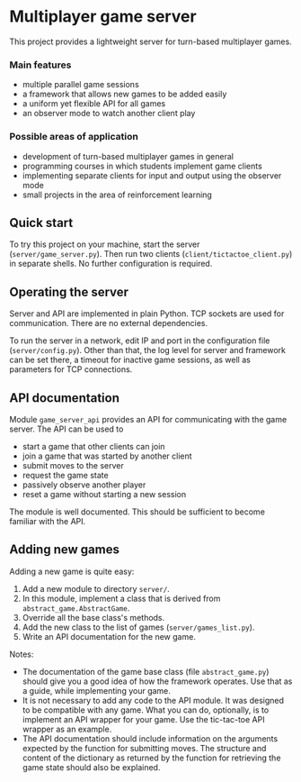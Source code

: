 # Multiplayer game server

This project provides a lightweight server for turn-based multiplayer games.

### Main features

- multiple parallel game sessions
- a framework that allows new games to be added easily
- a uniform yet flexible API for all games
- an observer mode to watch another client play

### Possible areas of application

- development of turn-based multiplayer games in general
- programming courses in which students implement game clients
- implementing separate clients for input and output using the observer mode
- small projects in the area of reinforcement learning

## Quick start

To try this project on your machine, start the server (`server/game_server.py`). Then run two clients (`client/tictactoe_client.py`) in separate shells. No further configuration is required.

## Operating the server

Server and API are implemented in plain Python. TCP sockets are used for communication. There are no external dependencies.

To run the server in a network, edit IP and port in the configuration file (`server/config.py`). Other than that, the log level for server and framework can be set there, a timeout for inactive game sessions, as well as parameters for TCP connections.

## API documentation

Module `game_server_api` provides an API for communicating with the game server. The API can be used to

- start a game that other clients can join
- join a game that was started by another client
- submit moves to the server
- request the game state
- passively observe another player
- reset a game without starting a new session

The module is well documented. This should be sufficient to become familiar with the API.

## Adding new games

Adding a new game is quite easy:

1. Add a new module to directory `server/`.
2. In this module, implement a class that is derived from `abstract_game.AbstractGame`.
3. Override all the base class's methods.
4. Add the new class to the list of games (`server/games_list.py`).
5. Write an API documentation for the new game.

Notes:

- The documentation of the game base class (file `abstract_game.py`) should give you a good idea of how the framework operates. Use that as a guide, while implementing your game.
- It is not necessary to add any code to the API module. It was designed to be compatible with any game. What you can do, optionally, is to implement an API wrapper for your game. Use the tic-tac-toe API wrapper as an example.
- The API documentation should include information on the arguments expected by the function for submitting moves. The structure and content of the dictionary as returned by the function for retrieving the game state should also be explained.

